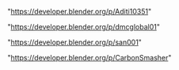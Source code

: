 "https://developer.blender.org/p/Aditi10351"

"https://developer.blender.org/p/dmcglobal01"

"https://developer.blender.org/p/san001"

"https://developer.blender.org/p/CarbonSmasher"

